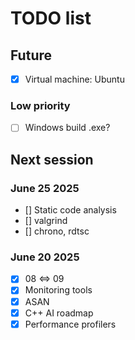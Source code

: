 # TODO list

## Future

- [x] Virtual machine: Ubuntu

### Low priority

- [ ] Windows build .exe?

## Next session

### June 25 2025

- [] Static code analysis
- [] valgrind
- [] chrono, rdtsc

### June 20 2025

- [x] 08 <=> 09
- [x] Monitoring tools
- [x] ASAN
- [x] C++ AI roadmap
- [x] Performance profilers
